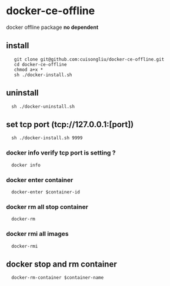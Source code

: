 # docker-ce-offline
docker offline package **no dependent** 
## install

```
   git clone git@github.com:cuisongliu/docker-ce-offline.git
   cd docker-ce-offline
   chmod a+x * 
   sh ./docker-install.sh
```

## uninstall 
```
  sh ./docker-uninstall.sh
```

## set tcp port (tcp://127.0.0.1:[port])
```
  sh ./docker-install.sh 9999
```
### docker info verify tcp port is setting ?

```
  docker info 
```

### docker enter container 
```
  docker-enter $container-id
```
### docker rm all stop container
```
  docker-rm
```
### docker rmi all <none> images 
```
  docker-rmi
```
## docker stop and rm container
```
  docker-rm-container $container-name
```  

